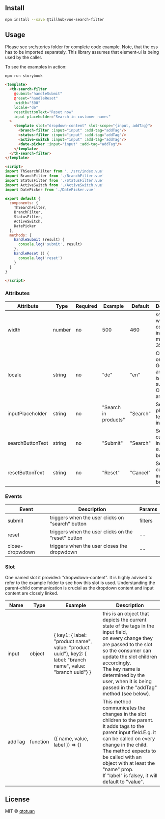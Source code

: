## Install

```bash
npm install --save @tillhub/vue-search-filter
```

## Usage

Please see src/stories folder for complete code example. Note, that the css has to be imported separately. This library assumes that element-ui is being used by the caller.

To see the examples in action:

```bash
npm run storybook
```

```html
<template>
  <th-search-filter
    @submit="handleSubmit"
    @reset="handleReset"
    :width="500"
    locale="de"
    resetButtonText="Reset now"
    input-placeholder="Search in customer names"
  >
    <template slot="dropdown-content" slot-scope="{input, addTag}">
      <branch-filter :input="input" :add-tag="addTag"/>
      <status-filter :input="input" :add-tag="addTag"/>
      <active-switch :input="input" :add-tag="addTag"/>
      <date-picker :input="input" :add-tag="addTag"/>
    </template>
  </th-search-filter>
</template>

<script>
import ThSearchFilter from '../src/index.vue'
import BranchFilter from './BranchFilter.vue'
import StatusFilter from './StatusFilter.vue'
import ActiveSwitch from './ActiveSwitch.vue'
import DatePicker from './DatePicker.vue'

export default {
  components: {
    ThSearchFilter,
    BranchFilter,
    StatusFilter,
    ActiveSwitch,
    DatePicker
  },
  methods: {
    handleSubmit (result) {
      console.log('submit', result)
    },
    handleReset () {
      console.log('reset')
    }
  }
}

</script>
```

### Attributes

| Attribute        | Type   | Required | Example              | Default  | Description                                                         |
|------------------|--------|----------|----------------------|----------|---------------------------------------------------------------------|
| width            | number | no       | 500                  | 460      | sets fixed width of component in pixels, minimum is 350             |
| locale           | string | no       | "de"                 | "en"     | Currently only German and English is supported. Only 'de' and 'en ' |
| inputPlaceholder | string | no       | "Search in products" | "Search" | Sets the placeholder text in the input field                        |
| searchButtonText | string | no       | "Submit"             | "Search" | Sets a custom text in the blue submitting button                    |
| resetButtonText  | string | no       | "Reset"              | "Cancel" | Sets a custom text in the reset button                              |


### Events

| Event           | Description                                         | Params  |
|-----------------|-----------------------------------------------------|---------|
| submit          | triggers when the user clicks on "search" button    | filters |
| reset           | triggers when the user clicks on the "reset" button | --      |
| close-dropwdown | triggers when the user closes the dropwdown         | --      |


### Slot

One named slot it provided: "dropwdown-content". It is highly advised to refer to the example folder to see how this slot is used. Understanding the parent-child communication is crucial as the dropdown content and input content are closely linked.

| Name   | Type     | Example                                                                                                        | Description                                                                                                                                                                                                                                                                                                  |
|--------|----------|----------------------------------------------------------------------------------------------------------------|--------------------------------------------------------------------------------------------------------------------------------------------------------------------------------------------------------------------------------------------------------------------------------------------------------------|
| input  | object   | { key1: { label: "product name", value: "product uuid"}, key2: { label: "branch name", value: "branch uuid"} } | this is an object that depicts the current state of the tags in the input field,<br> on every change they are passed to the slot so the consumer can update the slot children accordingly.<br> The key name is determined by the user, when it is being passed in the "addTag" method (see below).           |
| addTag | function | ({ name, value, label }) => {}                                                                                 | This method communicates the changes in the slot children to the parent.<br>It adds tags to the parent input field.E.g. it can be called on every change in the child.<br>The method expects to be called with an object with at least the "name" prop.<br>If "label" is falsey, it will default to "value". |


## License

MIT © [qtotuan](https://github.com/qtotuan)
